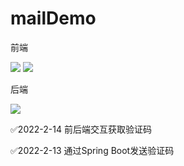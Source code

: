 # mailDemo
前端

[![](https://img.shields.io/badge/Vue-^3.2.23-41B883.svg)](http://weibo.com/eyrefree777)
[![](https://img.shields.io/badge/ElementPlus-^2.0.1-blue.svg)](http://weibo.com/eyrefree777)

后端

[![](https://img.shields.io/badge/SpringBoot-v2.6.3-green.svg)](http://weibo.com/eyrefree777)


✅2022-2-14 前后端交互获取验证码

✅2022-2-13 通过Spring Boot发送验证码